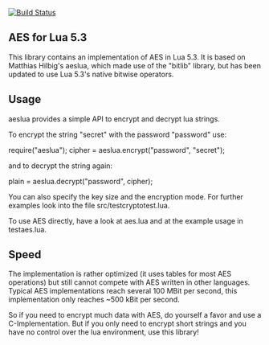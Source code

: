 [![Build Status](https://travis-ci.org/gmichael225/aeslua53.svg?branch=master)](https://travis-ci.org/gmichael225/aeslua53)

AES for Lua 5.3
-----------

This library contains an implementation of AES in Lua 5.3.
It is based on Matthias Hilbig's aeslua, which made use of the "bitlib" library, but has been updated to use Lua 5.3's native bitwise operators.

Usage
-----

aeslua provides a simple API to encrypt and decrypt lua strings.

To encrypt the string "secret" with the password "password" use:

require("aeslua");
cipher = aeslua.encrypt("password", "secret");

and to decrypt the string again:

plain = aeslua.decrypt("password", cipher);

You can also specify the key size and the encryption mode. For further examples
look into the file src/testcryptotest.lua.

To use AES directly, have a look at aes.lua and at the example usage in 
testaes.lua.

Speed
-----

The implementation is rather optimized (it uses tables for most AES operations) 
but still cannot compete with AES written in other languages. Typical AES 
implementations reach several 100 MBit per second, this implementation only 
reaches ~500 kBit per second.

So if you need to encrypt much data with AES, do yourself a favor and use a 
C-Implementation. But if you only need to encrypt short strings and you have 
no control over the lua environment, use this library!
